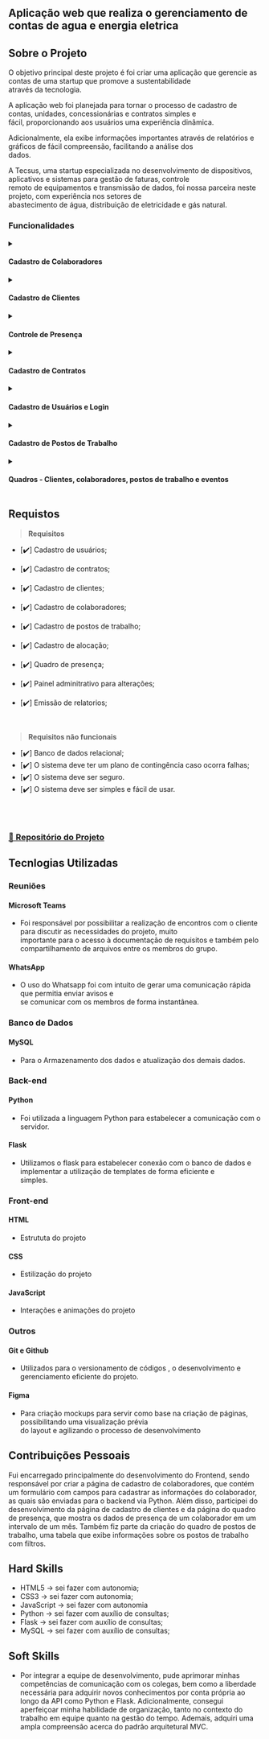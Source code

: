 ## Aplicação web que realiza o gerenciamento de contas de agua e energia eletrica
 
## Sobre o Projeto 
O objetivo principal deste projeto é foi criar uma aplicação que gerencie as contas de uma startup que promove a sustentabilidade<br> através da tecnologia.

A aplicação web  foi planejada para tornar o processo de cadastro de contas, unidades, concessionárias e contratos simples e <br>fácil, proporcionando aos usuários uma experiência dinâmica.

Adicionalmente, ela exibe informações importantes através de relatórios e gráficos de fácil compreensão, facilitando a análise dos<br> dados.

A Tecsus, uma startup especializada no desenvolvimento de dispositivos, aplicativos e sistemas para gestão de faturas, controle<br> remoto de equipamentos e transmissão de dados, foi nossa parceira neste projeto, com experiência nos setores de <br>abastecimento de água, distribuição de eletricidade e gás natural.




### Funcionalidades
<details>
  <summary>
    <h4 align="left">Cadastro de Colaboradores</h4>
  </summary>
  <img src="https://user-images.githubusercontent.com/79669245/236918810-7233eab6-9e7b-46e6-bd46-968be5092f6f.gif" width="600px">
</details>
<details>
  <summary>
    <h4 align="left">Cadastro de Clientes</h4>
  </summary>
  <img src="https://user-images.githubusercontent.com/79669245/236920724-62919512-dde0-4a14-815b-7a1169716548.gif" width="600px">
</details>
<details>
  <summary>
    <h4 align="left">Controle de Presença</h4>
  </summary>
  <img src="https://user-images.githubusercontent.com/79669245/236921126-40f09333-779e-4ccf-95e5-503aa5ef68a2.gif" width="600px">
</details>

<details>
  <summary>
    <h4 align="left">Cadastro de Contratos</h4>
  </summary>
  <img src="https://user-images.githubusercontent.com/79669245/236921045-dd37af99-8ab1-4863-a50c-ec5983de4215.gif" width="600px">
</details>
<details>
  <summary>
    <h4 align="left">Cadastro de Usuários e Login</h4>
  </summary>
  <img src="https://user-images.githubusercontent.com/79669245/236921296-1f2a3098-941c-4d33-b6ee-08c3fa7c4399.gif" width="600px">
</details>
<details>
  <summary>
    <h4 align="left">Cadastro de Postos de Trabalho</h4>
  </summary>
  <img src="https://user-images.githubusercontent.com/79669245/236921081-17fe100e-ce2c-4422-80fb-5833d25a4d3b.gif" width="600px">
</details>
<details>
  <summary>
    <h4 align="left">Quadros - Clientes, colaboradores, postos de trabalho e eventos</h4>
  </summary>
  <img src="https://user-images.githubusercontent.com/79669245/236921679-f0b95a3e-3900-40cc-a226-9e8fd768abaf.gif" width="600px">
</details>

## Requistos
> **Requisitos**

- [✔️] Cadastro de usuários;
- [✔️] Cadastro de contratos;
- [✔️] Cadastro de clientes;
- [✔️] Cadastro de colaboradores;
- [✔️] Cadastro de postos de trabalho;
- [✔️] Cadastro de alocação;
- [✔️] Quadro de presença;
- [✔️] Painel adminitrativo para alterações;
- [✔️] Emissão de relatorios;

  <br>

> **Requisitos não funcionais**

- [✔️] Banco de dados relacional;
- [✔️] O sistema deve ter um plano de contingência caso ocorra falhas;
- [✔️] O sistema deve ser seguro.
- [✔️] O sistema deve ser simples e fácil de usar.

<br><br>

### [📕 Repositório do Projeto ](https://github.com/gruporocket/API1)

## Tecnlogias Utilizadas
### Reuniões
#### Microsoft Teams
 - Foi responsável por possibilitar a realização de encontros com o cliente para discutir as necessidades do projeto, muito <br>
 importante para o acesso à documentação de requisitos e também pelo compartilhamento de arquivos entre os membros do grupo.<br>
#### WhatsApp
 - O uso do Whatsapp foi com intuito de gerar uma comunicação rápida que permitia enviar avisos e <br>
 se comunicar com os membros de forma instantânea.
 ### Banco de Dados
 #### MySQL
 - Para o Armazenamento dos dados e atualização dos demais dados.
  ### Back-end
 #### Python 
 - Foi utilizada a linguagem Python para estabelecer a comunicação com o servidor.
  #### Flask
 - Utilizamos o flask  para estabelecer conexão com o banco de dados e implementar a utilização de templates de forma eficiente e <br> simples.
### Front-end
 #### HTML
 - Estrututa do projeto 
  #### CSS
 - Estilização do projeto
#### JavaScript
 - Interações e animações do projeto 
 ### Outros
  #### Git e Github 
- Utilizados para o versionamento de códigos , o desenvolvimento e gerenciamento eficiente do projeto.
#### Figma
- Para criação mockups para servir como base na criação de páginas, possibilitando uma visualização prévia <br>
do layout e agilizando o processo de desenvolvimento

 
## Contribuições Pessoais
Fui encarregado principalmente do desenvolvimento do Frontend, sendo responsável por criar a página de cadastro de colaboradores, que contém um formulário com campos para cadastrar as informações do colaborador, as quais são enviadas para o backend via Python. Além disso, participei do desenvolvimento da página de cadastro de clientes e da página do quadro de presença, que mostra os dados de presença de um colaborador em um intervalo de um mês. Também fiz parte da criação do quadro de postos de trabalho, uma tabela que exibe informações sobre os postos de trabalho com filtros.

## Hard Skills
- HTML5 → sei fazer com autonomia;
- CSS3 → sei fazer com autonomia;
- JavaScript → sei fazer com autonomia
- Python → sei fazer com auxílio de consultas;
- Flask → sei fazer com auxílio de consultas;
- MySQL → sei fazer com auxílio de consultas;
 
## Soft Skills
- Por integrar a equipe de desenvolvimento, pude aprimorar minhas competências de comunicação com os colegas, bem como a liberdade necessária para adquirir novos conhecimentos por conta própria ao longo da API como Python e Flask. Adicionalmente, consegui aperfeiçoar minha habilidade de organização, tanto no contexto do trabalho em equipe quanto na gestão do tempo. Ademais, adquiri uma ampla compreensão acerca do padrão arquitetural MVC.